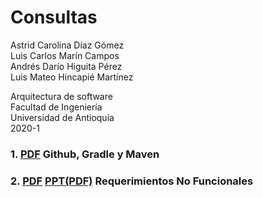 # Consultas 

Astrid Carolina Díaz Gómez  
Luis Carlos Marín Campos  
Andrés Darío Higuita Pérez  
Luis Mateo Hincapié Martínez  

Arquitectura de software  
Facultad de Ingeniería  
Universidad de Antioquia  
2020-1  

### 1. [PDF](GitHub_Gradle_Maven.pdf) Github, Gradle y Maven
### 2. [PDF](REQUERIMENTOS_NO_FUNCIONALES.pdf) [PPT(PDF)](Nonfunctional_Requirements.pdf) Requerimientos No Funcionales

